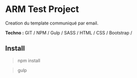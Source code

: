 # ARM Test Project

Creation du template communiqué par email.

**Techno :**
GIT / NPM / Gulp / 
SASS / HTML / CSS / Bootstrap /

## Install
> npm install

> gulp